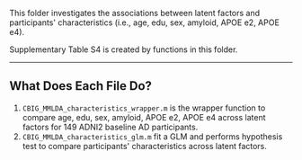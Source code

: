 This folder investigates the associations between latent factors and participants' characteristics (i.e., age, edu, sex, amyloid, APOE e2, APOE e4).  

Supplementary Table S4 is created by functions in this folder.

----

## What Does Each File Do?
1. `CBIG_MMLDA_characteristics_wrapper.m` is the wrapper function to compare age, edu, sex, amyloid, APOE e2, APOE e4 across latent factors for 149 ADNI2 baseline AD participants.
2. `CBIG_MMLDA_characteristics_glm.m` fit a GLM and performs hypothesis test to compare participants' characteristics across latent factors.